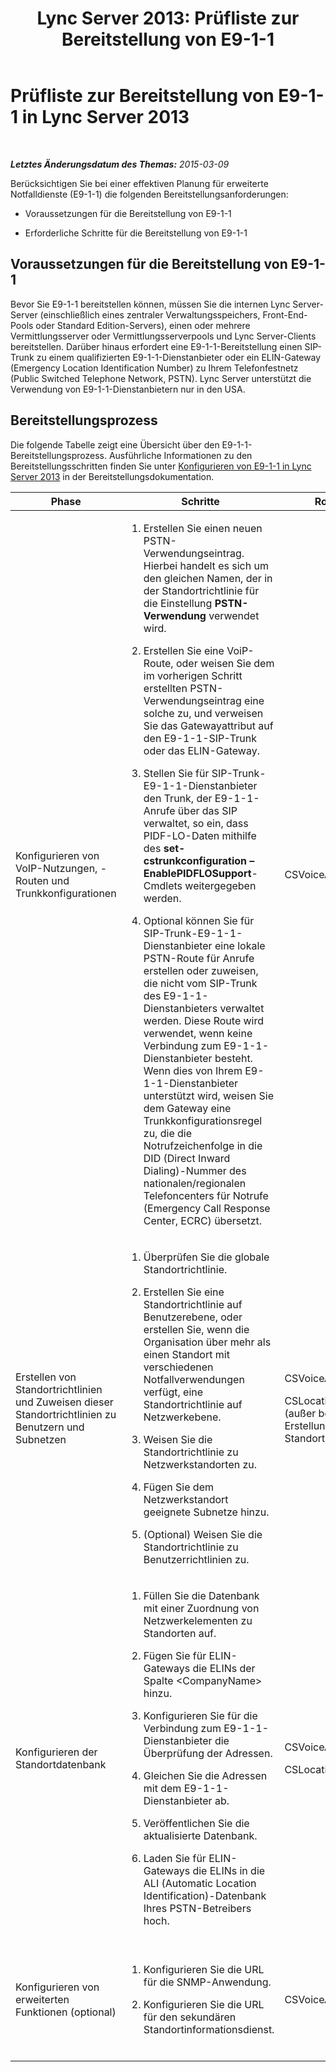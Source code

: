 ﻿---
title: 'Lync Server 2013: Prüfliste zur Bereitstellung von E9-1-1'
TOCTitle: Prüfliste zur Bereitstellung von E9-1-1
ms:assetid: cc6a656a-6043-4b9b-85c2-5708b9bb1c06
ms:mtpsurl: https://technet.microsoft.com/de-de/library/Gg398864(v=OCS.15)
ms:contentKeyID: 49295429
ms.date: 05/19/2016
mtps_version: v=OCS.15
ms.translationtype: HT
---

# Prüfliste zur Bereitstellung von E9-1-1 in Lync Server 2013

 

_**Letztes Änderungsdatum des Themas:** 2015-03-09_

Berücksichtigen Sie bei einer effektiven Planung für erweiterte Notfalldienste (E9-1-1) die folgenden Bereitstellungsanforderungen:

  - Voraussetzungen für die Bereitstellung von E9-1-1

  - Erforderliche Schritte für die Bereitstellung von E9-1-1

## Voraussetzungen für die Bereitstellung von E9-1-1

Bevor Sie E9-1-1 bereitstellen können, müssen Sie die internen Lync Server-Server (einschließlich eines zentraler Verwaltungsspeichers, Front-End-Pools oder Standard Edition-Servers), einen oder mehrere Vermittlungsserver oder Vermittlungsserverpools und Lync Server-Clients bereitstellen. Darüber hinaus erfordert eine E9-1-1-Bereitstellung einen SIP-Trunk zu einem qualifizierten E9-1-1-Dienstanbieter oder ein ELIN-Gateway (Emergency Location Identification Number) zu Ihrem Telefonfestnetz (Public Switched Telephone Network, PSTN). Lync Server unterstützt die Verwendung von E9-1-1-Dienstanbietern nur in den USA.

## Bereitstellungsprozess

Die folgende Tabelle zeigt eine Übersicht über den E9-1-1-Bereitstellungsprozess. Ausführliche Informationen zu den Bereitstellungsschritten finden Sie unter [Konfigurieren von E9-1-1 in Lync Server 2013](lync-server-2013-configure-enhanced-9-1-1.md) in der Bereitstellungsdokumentation.


<table>
<colgroup>
<col style="width: 25%" />
<col style="width: 25%" />
<col style="width: 25%" />
<col style="width: 25%" />
</colgroup>
<thead>
<tr class="header">
<th>Phase</th>
<th>Schritte</th>
<th>Rollen</th>
<th>Bereitstellungsdokumentation</th>
</tr>
</thead>
<tbody>
<tr class="odd">
<td><p>Konfigurieren von VoIP-Nutzungen, -Routen und Trunkkonfigurationen</p></td>
<td><ol>
<li><p>Erstellen Sie einen neuen PSTN-Verwendungseintrag. Hierbei handelt es sich um den gleichen Namen, der in der Standortrichtlinie für die Einstellung <strong>PSTN-Verwendung</strong> verwendet wird.</p></li>
<li><p>Erstellen Sie eine VoiP-Route, oder weisen Sie dem im vorherigen Schritt erstellten PSTN-Verwendungseintrag eine solche zu, und verweisen Sie das Gatewayattribut auf den E9-1-1-SIP-Trunk oder das ELIN-Gateway.</p></li>
<li><p>Stellen Sie für SIP-Trunk-E9-1-1-Dienstanbieter den Trunk, der E9-1-1-Anrufe über das SIP verwaltet, so ein, dass PIDF-LO-Daten mithilfe des <strong>set-cstrunkconfiguration –EnablePIDFLOSupport</strong>-Cmdlets weitergegeben werden.</p></li>
<li><p>Optional können Sie für SIP-Trunk-E9-1-1-Dienstanbieter eine lokale PSTN-Route für Anrufe erstellen oder zuweisen, die nicht vom SIP-Trunk des E9-1-1-Dienstanbieters verwaltet werden. Diese Route wird verwendet, wenn keine Verbindung zum E9-1-1-Dienstanbieter besteht. Wenn dies von Ihrem E9-1-1-Dienstanbieter unterstützt wird, weisen Sie dem Gateway eine Trunkkonfigurationsregel zu, die die Notrufzeichenfolge in die DID (Direct Inward Dialing)-Nummer des nationalen/regionalen Telefoncenters für Notrufe (Emergency Call Response Center, ECRC) übersetzt.</p></li>
</ol></td>
<td><p>CSVoiceAdmin</p></td>
<td><p><a href="lync-server-2013-configure-an-e9-1-1-voice-route.md">Konfigurieren einer E9-1-1-VoIP-Route in Lync Server 2013</a></p></td>
</tr>
<tr class="even">
<td><p>Erstellen von Standortrichtlinien und Zuweisen dieser Standortrichtlinien zu Benutzern und Subnetzen</p></td>
<td><ol>
<li><p>Überprüfen Sie die globale Standortrichtlinie.</p></li>
<li><p>Erstellen Sie eine Standortrichtlinie auf Benutzerebene, oder erstellen Sie, wenn die Organisation über mehr als einen Standort mit verschiedenen Notfallverwendungen verfügt, eine Standortrichtlinie auf Netzwerkebene.</p></li>
<li><p>Weisen Sie die Standortrichtlinie zu Netzwerkstandorten zu.</p></li>
<li><p>Fügen Sie dem Netzwerkstandort geeignete Subnetze hinzu.</p></li>
<li><p>(Optional) Weisen Sie die Standortrichtlinie zu Benutzerrichtlinien zu.</p></li>
</ol>
<p></p></td>
<td><p>CSVoiceAdmin</p>
<p>CSLocationAdmin (außer bei Erstellung von Standortrichtlinien)</p></td>
<td><p><a href="lync-server-2013-create-location-policies.md">Erstellen von Ortungsrichtlinien in Lync Server 2013</a></p>
<p><a href="lync-server-2013-add-a-location-policy-to-a-network-site.md">Hinzufügen einer Ortungsrichtlinie zu einem Netzwerkstandort in Lync Server 2013</a></p>
<p><a href="lync-server-2013-associate-subnets-with-network-sites-for-e9-1-1.md">Zuordnen von Subnetzen zu Netzwerkstandorten für E9-1-1 in Lync Server 2013</a></p></td>
</tr>
<tr class="odd">
<td><p>Konfigurieren der Standortdatenbank</p></td>
<td><ol>
<li><p>Füllen Sie die Datenbank mit einer Zuordnung von Netzwerkelementen zu Standorten auf.</p></li>
<li><p>Fügen Sie für ELIN-Gateways die ELINs der Spalte &lt;CompanyName&gt; hinzu.</p></li>
<li><p>Konfigurieren Sie für die Verbindung zum E9-1-1-Dienstanbieter die Überprüfung der Adressen.</p></li>
<li><p>Gleichen Sie die Adressen mit dem E9-1-1-Dienstanbieter ab.</p></li>
<li><p>Veröffentlichen Sie die aktualisierte Datenbank.</p></li>
<li><p>Laden Sie für ELIN-Gateways die ELINs in die ALI (Automatic Location Identification)-Datenbank Ihres PSTN-Betreibers hoch.</p></li>
</ol></td>
<td><p>CSVoiceAdmin</p>
<p>CSLocationAdmin</p></td>
<td><p><a href="lync-server-2013-configure-the-location-database.md">Konfigurieren der Standortdatenbank in Lync Server 2013</a></p></td>
</tr>
<tr class="even">
<td><p>Konfigurieren von erweiterten Funktionen (optional)</p></td>
<td><ol>
<li><p>Konfigurieren Sie die URL für die SNMP-Anwendung.</p></li>
<li><p>Konfigurieren Sie die URL für den sekundären Standortinformationsdienst.</p></li>
</ol></td>
<td><p>CSVoiceAdmin</p></td>
<td><p><a href="lync-server-2013-configure-an-snmp-application.md">Konfigurieren einer SNMP-Anwendung in Lync Server 2013</a></p>
<p><a href="lync-server-2013-configure-a-secondary-location-information-service.md">Konfigurieren eines sekundären Standortinformationsdiensts in Lync Server 2013</a></p></td>
</tr>
</tbody>
</table>

